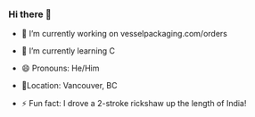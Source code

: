 ### Hi there 👋

- 🔭 I’m currently working on vesselpackaging.com/orders
- 🌱 I’m currently learning C
- 😄 Pronouns: He/Him

- 📍Location: Vancouver, BC

- ⚡ Fun fact: I drove a 2-stroke rickshaw up the length of India!


<!--
**RhysWood/RhysWood** is a ✨ _special_ ✨ repository because its `README.md` (this file) appears on your GitHub profile.

Here are some ideas to get you started:




- 👯 I’m looking to collaborate on ...
- 🤔 I’m looking for help with ...
- 💬 Ask me about ...
- 📫 How to reach me: ...

- ⚡ Fun fact: ...
-->
